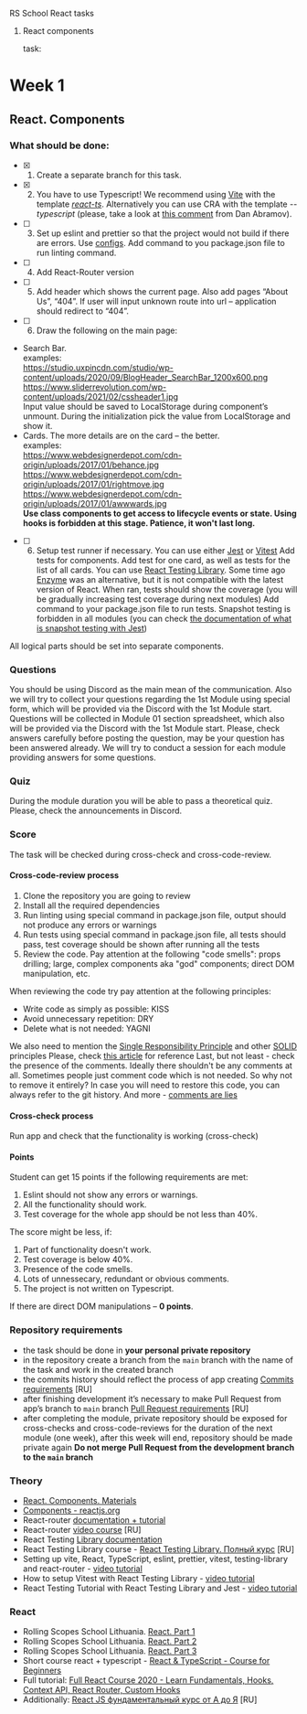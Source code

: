 RS School React tasks

1. React components

   task:

# Week 1

## React. Components

### What should be done:

- [x] 1. Create a separate branch for this task.
- [x] 2. You have to use Typescript! We recommend using [Vite](https://vitejs.dev/guide/) with the template [_react-ts_](https://vite.new/react-ts). Alternatively you can use CRA with the template _--typescript_ (please, take a look at [this comment](https://github.com/reactjs/reactjs.org/pull/5487#issuecomment-1409720741) from Dan Abramov).
- [ ] 3. Set up eslint and prettier so that the project would not build if there are errors. Use [configs](https://github.com/rolling-scopes-school/tasks/blob/master/react/modules/module01/configs.md). Add command to you package.json file to run linting command.
- [ ] 4. Add React-Router version
- [ ] 5. Add header which shows the current page. Also add pages “About Us”, “404”. If user will input unknown route into url – application should redirect to “404”.
- [ ] 6. Draw the following on the main page:

* Search Bar.\
  examples:\
  https://studio.uxpincdn.com/studio/wp-content/uploads/2020/09/BlogHeader_SearchBar_1200x600.png \
  https://www.sliderrevolution.com/wp-content/uploads/2021/02/cssheader1.jpg \
  Input value should be saved to LocalStorage during component’s unmount. During the initialization pick the value from LocalStorage and show it.
* Cards. The more details are on the card – the better.\
  examples: \
  https://www.webdesignerdepot.com/cdn-origin/uploads/2017/01/behance.jpg \
  https://www.webdesignerdepot.com/cdn-origin/uploads/2017/01/rightmove.jpg \
  https://www.webdesignerdepot.com/cdn-origin/uploads/2017/01/awwwards.jpg \
  **Use class components to get access to lifecycle events or state. Using hooks is forbidden at this stage. Patience, it won't last long.**

- [ ] 6. Setup test runner if necessary. You can use either [Jest](https://jestjs.io/docs/getting-started) or [Vitest](https://vitest.dev/guide/)
     Add tests for components. Add test for one card, as well as tests for the list of all cards. You can use [React Testing Library](https://testing-library.com/docs/react-testing-library/intro/). Some time ago [Enzyme](https://enzymejs.github.io/enzyme/) was an alternative, but it is not compatible with the latest version of React.
     When ran, tests should show the coverage (you will be gradually increasing test coverage during next modules)
     Add command to your package.json file to run tests.
     Snapshot testing is forbidden in all modules (you can check [the documentation of what is snapshot testing with Jest](https://jestjs.io/docs/snapshot-testing))

All logical parts should be set into separate components.

### Questions

You should be using Discord as the main mean of the communication.
Also we will try to collect your questions regarding the 1st Module using special form, which will be provided via the Discord with the 1st Module start. Questions will be collected in Module 01 section spreadsheet, which also will be provided via the Discord with the 1st Module start. Please, check answers carefully before posting the question, may be your question has been answered already.
We will try to conduct a session for each module providing answers for some questions.

### Quiz

During the module duration you will be able to pass a theoretical quiz. Please, check the announcements in Discord.

### Score

The task will be checked during cross-check and cross-code-review.

#### Cross-code-review process

1. Clone the repository you are going to review
2. Install all the required dependencies
3. Run linting using special command in package.json file, output should not produce any errors or warnings
4. Run tests using special command in package.json file, all tests should pass, test coverage should be shown after running all the tests
5. Review the code. Pay attention at the following "code smells": props drilling; large, complex components aka "god" components; direct DOM manipulation, etc.

When reviewing the code try pay attention at the following principles:

- Write code as simply as possible: KISS
- Avoid unnecessary repetition: DRY
- Delete what is not needed: YAGNI

We also need to mention the [Single Responsibility Principle](https://en.wikipedia.org/wiki/Single-responsibility_principle) and other [SOLID](https://en.wikipedia.org/wiki/SOLID) principles
Please, check [this article](https://dmitripavlutin.com/7-architectural-attributes-of-a-reliable-react-component/) for reference
Last, but not least - check the presence of the comments. Ideally there shouldn't be any comments at all. Sometimes people just comment code which is not needed. So why not to remove it entirely? In case you will need to restore this code, you can always refer to the git history. And more - [comments are lies](https://blog.devgenius.io/code-should-be-the-one-version-of-the-truth-dont-add-comments-b0bcd8631a9a)

#### Cross-check process

Run app and check that the functionality is working (cross-check)

#### Points

Student can get 15 points if the following requirements are met:

1. Eslint should not show any errors or warnings.
2. All the functionality should work.
3. Test coverage for the whole app should be not less than 40%.

The score might be less, if:

1. Part of functionality doesn't work.
2. Test coverage is below 40%.
3. Presence of the code smells.
4. Lots of unnessecary, redundant or obvious comments.
5. The project is not written on Typescript.

If there are direct DOM manipulations – **0 points**.

### Repository requirements

- the task should be done in **your personal private repository**
- in the repository create a branch from the `main` branch with the name of the task and work in the created branch
- the commits history should reflect the process of app creating [Commits requirements](https://docs.rs.school/#/git-convention?id=%D0%A2%D1%80%D0%B5%D0%B1%D0%BE%D0%B2%D0%B0%D0%BD%D0%B8%D1%8F-%D0%BA-%D0%B8%D0%BC%D0%B5%D0%BD%D0%B0%D0%BC-%D0%BA%D0%BE%D0%BC%D0%BC%D0%B8%D1%82%D0%BE%D0%B2) [RU]
- after finishing development it’s necessary to make Pull Request from app’s branch to `main` branch [Pull Request requirements](https://docs.rs.school/#/pull-request-review-process?id=%D0%A2%D1%80%D0%B5%D0%B1%D0%BE%D0%B2%D0%B0%D0%BD%D0%B8%D1%8F-%D0%BA-pull-request-pr) [RU]
- after completing the module, private repository should be exposed for cross-checks and cross-code-reviews for the duration of the next module (one week), after this week will end, repository should be made private again
  **Do not merge Pull Request from the development branch to the `main` branch**

### Theory

- [React. Components. Materials](https://docs.google.com/document/d/1WLWjBiVMjsVADf5FWFYfPObQOrLD1624h5etyafCfr8/edit)
- [Components - reactjs.org](https://reactjs.org/docs/components-and-props.html)
- React-router [documentation + tutorial](https://reactrouter.com/docs/en/v6/getting-started/tutorial)
- React-router [video course](https://www.youtube.com/watch?v=0auS9DNTmzE) [RU]
- React Testing [Library documentation](https://testing-library.com/docs/react-testing-library/intro/)
- React Testing Library course - [React Testing Library. Полный курс](https://www.youtube.com/watch?v=n79PMyqcCJ8&t=585s) [RU]
- Setting up vite, React, TypeScript, eslint, prettier, vitest, testing-library and react-router - [video tutorial](https://www.youtube.com/watch?app=desktop&v=cchqeWY0Nak)
- How to setup Vitest with React Testing Library - [video tutorial](https://www.youtube.com/watch?v=zU_RZ5SCUzs)
- React Testing Tutorial with React Testing Library and Jest - [video tutorial](https://www.youtube.com/watch?v=Flo268xRpV0)

### React

- Rolling Scopes School Lithuania. [React. Part 1](https://www.youtube.com/watch?v=L8CmtfCu9AI)
- Rolling Scopes School Lithuania. [React. Part 2](https://www.youtube.com/watch?v=Rrg4D6AHc5A)
- Rolling Scopes School Lithuania. [React. Part 3](https://www.youtube.com/watch?v=w9MvuGWVvkY)
- Short course react + typescript - [React & TypeScript - Course for Beginners](https://www.youtube.com/watch?v=FJDVKeh7RJI)
- Full tutorial: [Full React Course 2020 - Learn Fundamentals, Hooks, Context API, React Router, Custom Hooks](https://www.youtube.com/watch?v=4UZrsTqkcW4&t=8419s)
- Additionally: [React JS фундаментальный курс от А до Я](https://www.youtube.com/watch?v=GNrdg3PzpJQ) [RU]
